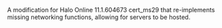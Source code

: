 A modification for Halo Online 11.1.604673 cert_ms29 that re-implements missing networking functions, allowing for servers to be hosted.
